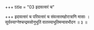 +++
title = "03 इदावत्सरं च"

+++
इदावत्सरं च परिवत्सरं च संवत्सरमहोरात्राणि मासाः ।  
सूर्यस्याग्नेश्चन्द्रमसोनुभूतिं वातस्याभूतिमन्वावभौदन ॥ ३ ॥